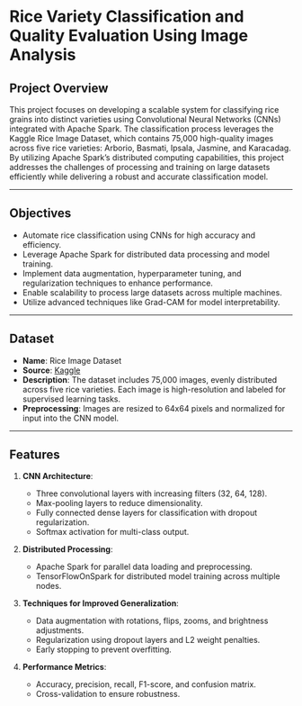 
# Rice Variety Classification and Quality Evaluation Using Image Analysis
## Project Overview
This project focuses on developing a scalable system for classifying rice grains into distinct varieties using Convolutional Neural Networks (CNNs) integrated with Apache Spark. The classification process leverages the Kaggle Rice Image Dataset, which contains 75,000 high-quality images across five rice varieties: Arborio, Basmati, Ipsala, Jasmine, and Karacadag. By utilizing Apache Spark’s distributed computing capabilities, this project addresses the challenges of processing and training on large datasets efficiently while delivering a robust and accurate classification model.

---

## Objectives
- Automate rice classification using CNNs for high accuracy and efficiency.
- Leverage Apache Spark for distributed data processing and model training.
- Implement data augmentation, hyperparameter tuning, and regularization techniques to enhance performance.
- Enable scalability to process large datasets across multiple machines.
- Utilize advanced techniques like Grad-CAM for model interpretability.

---

## Dataset
- **Name**: Rice Image Dataset  
- **Source**: [Kaggle](https://www.kaggle.com/datasets/muratkokludataset/rice-image-dataset/data)  
- **Description**: The dataset includes 75,000 images, evenly distributed across five rice varieties. Each image is high-resolution and labeled for supervised learning tasks.  
- **Preprocessing**: Images are resized to 64x64 pixels and normalized for input into the CNN model.

---

## Features
1. **CNN Architecture**:
   - Three convolutional layers with increasing filters (32, 64, 128).
   - Max-pooling layers to reduce dimensionality.
   - Fully connected dense layers for classification with dropout regularization.
   - Softmax activation for multi-class output.

2. **Distributed Processing**:
   - Apache Spark for parallel data loading and preprocessing.
   - TensorFlowOnSpark for distributed model training across multiple nodes.

3. **Techniques for Improved Generalization**:
   - Data augmentation with rotations, flips, zooms, and brightness adjustments.
   - Regularization using dropout layers and L2 weight penalties.
   - Early stopping to prevent overfitting.

4. **Performance Metrics**:
   - Accuracy, precision, recall, F1-score, and confusion matrix.
   - Cross-validation to ensure robustness.




